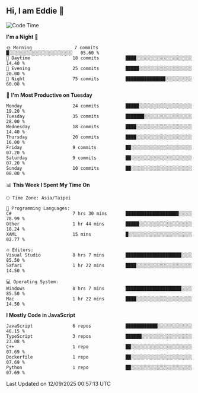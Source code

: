 ## Hi, I am Eddie 👋

<!--START_SECTION:waka-->
![Code Time](http://img.shields.io/badge/Code%20Time-837%20hrs%2010%20mins-blue)

**I'm a Night 🦉** 

```text
🌞 Morning                7 commits           █░░░░░░░░░░░░░░░░░░░░░░░░   05.60 % 
🌆 Daytime                18 commits          ████░░░░░░░░░░░░░░░░░░░░░   14.40 % 
🌃 Evening                25 commits          █████░░░░░░░░░░░░░░░░░░░░   20.00 % 
🌙 Night                  75 commits          ███████████████░░░░░░░░░░   60.00 % 
```
📅 **I'm Most Productive on Tuesday** 

```text
Monday                   24 commits          █████░░░░░░░░░░░░░░░░░░░░   19.20 % 
Tuesday                  35 commits          ███████░░░░░░░░░░░░░░░░░░   28.00 % 
Wednesday                18 commits          ████░░░░░░░░░░░░░░░░░░░░░   14.40 % 
Thursday                 20 commits          ████░░░░░░░░░░░░░░░░░░░░░   16.00 % 
Friday                   9 commits           ██░░░░░░░░░░░░░░░░░░░░░░░   07.20 % 
Saturday                 9 commits           ██░░░░░░░░░░░░░░░░░░░░░░░   07.20 % 
Sunday                   10 commits          ██░░░░░░░░░░░░░░░░░░░░░░░   08.00 % 
```


📊 **This Week I Spent My Time On** 

```text
🕑︎ Time Zone: Asia/Taipei

💬 Programming Languages: 
C#                       7 hrs 30 mins       ████████████████████░░░░░   78.99 % 
Other                    1 hr 44 mins        █████░░░░░░░░░░░░░░░░░░░░   18.24 % 
XAML                     15 mins             █░░░░░░░░░░░░░░░░░░░░░░░░   02.77 % 

🔥 Editors: 
Visual Studio            8 hrs 7 mins        █████████████████████░░░░   85.50 % 
Safari                   1 hr 22 mins        ████░░░░░░░░░░░░░░░░░░░░░   14.50 % 

💻 Operating System: 
Windows                  8 hrs 7 mins        █████████████████████░░░░   85.50 % 
Mac                      1 hr 22 mins        ████░░░░░░░░░░░░░░░░░░░░░   14.50 % 
```

**I Mostly Code in JavaScript** 

```text
JavaScript               6 repos             ████████████░░░░░░░░░░░░░   46.15 % 
TypeScript               3 repos             ██████░░░░░░░░░░░░░░░░░░░   23.08 % 
C++                      1 repo              ██░░░░░░░░░░░░░░░░░░░░░░░   07.69 % 
Dockerfile               1 repo              ██░░░░░░░░░░░░░░░░░░░░░░░   07.69 % 
Python                   1 repo              ██░░░░░░░░░░░░░░░░░░░░░░░   07.69 % 
```




 Last Updated on 12/09/2025 00:57:13 UTC
<!--END_SECTION:waka-->
